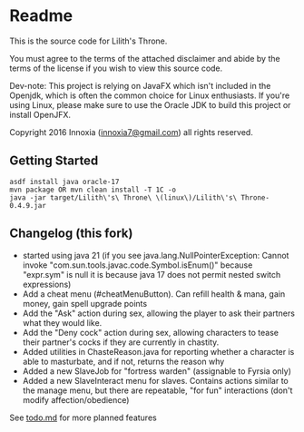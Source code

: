 # Readme

This is the source code for Lilith's Throne.

You must agree to the terms of the attached disclaimer and abide by the terms of the license if you wish to view this source code.

Dev-note: This project is relying on JavaFX which isn't included in the Openjdk, which is often the common choice for Linux enthusiasts. If you're using Linux, please make sure to use the Oracle JDK to build this project or install OpenJFX.

Copyright 2016 Innoxia (innoxia7@gmail.com) all rights reserved.


## Getting Started

```
asdf install java oracle-17
mvn package OR mvn clean install -T 1C -o
java -jar target/Lilith\'s\ Throne\ \(linux\)/Lilith\'s\ Throne-0.4.9.jar
```

## Changelog (this fork)

* started using java 21 (if you see java.lang.NullPointerException: Cannot invoke "com.sun.tools.javac.code.Symbol.isEnum()" because "expr.sym" is null it is because java 17 does not permit nested switch expressions)
* Add a cheat menu (#cheatMenuButton). Can refill health & mana, gain money, gain spell upgrade points
* Add the "Ask" action during sex, allowing the player to ask their partners what they would like.
* Add the "Deny cock" action during sex, allowing characters to tease their partner's cocks if they are currently in chastity.
* Added utilities in ChasteReason.java for reporting whether a character is able to masturbate, and if not, returns the reason why
* Added a new SlaveJob for "fortress warden" (assignable to Fyrsia only)
* Added a new SlaveInteract menu for slaves. Contains actions similar to the manage menu, but there are repeatable, "for fun" interactions (don't modify affection/obedience)

See [todo.md](todo.md) for more planned features